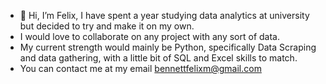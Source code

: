 - 👋 Hi, I’m Felix, I have spent a year studying data analytics at university but decided to try and make it on my own.
-  I would love to collaborate on any project with any sort of data.
-  My current strength would mainly be Python, specifically Data Scraping and data gathering, with a little bit of SQL and Excel skills to match.
-  You can contact me at my email bennettfelixm@gmail.com
<!---
felixM2020/felixM2020 is a ✨ special ✨ repository because its `README.md` (this file) appears on your GitHub profile.
You can click the Preview link to take a look at your changes.
--->
